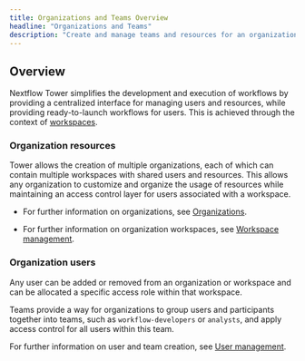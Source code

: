 ```yaml
---
title: Organizations and Teams Overview
headline: "Organizations and Teams"
description: "Create and manage teams and resources for an organization."
---
```


## Overview

Nextflow Tower simplifies the development and execution of workflows by providing a centralized interface for managing users and resources, while providing ready-to-launch workflows for users. This is achieved through the context of [workspaces](../getting-started/workspace.md).

### Organization resources

Tower allows the creation of multiple organizations, each of which can contain multiple workspaces with shared users and resources. This allows any organization to customize and organize the usage of resources while maintaining an access control layer for users associated with a workspace.

- For further information on organizations, see [Organizations](./organizations.md).

- For further information on organization workspaces, see [Workspace management](./workspace-management.md).

### Organization users

Any user can be added or removed from an organization or workspace and can be allocated a specific access role within that workspace.

Teams provide a way for organizations to group users and participants together into teams, such as `workflow-developers` or `analysts`, and apply access control for all users within this team.

For further information on user and team creation, see [User management](./organizations.md#Members).

